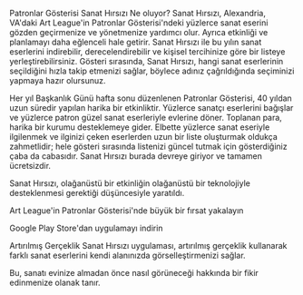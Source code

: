 Patronlar Gösterisi Sanat Hırsızı
Ne oluyor?
Sanat Hırsızı, Alexandria, VA'daki Art League'in Patronlar Gösterisi'ndeki yüzlerce sanat eserini gözden geçirmenize ve yönetmenize yardımcı olur. Ayrıca etkinliği ve planlamayı daha eğlenceli hale getirir. Sanat Hırsızı ile bu yılın sanat eserlerini indirebilir, derecelendirebilir ve kişisel tercihinize göre bir listeye yerleştirebilirsiniz. Gösteri sırasında, Sanat Hırsızı, hangi sanat eserlerinin seçildiğini hızla takip etmenizi sağlar, böylece adınız çağrıldığında seçiminizi yapmaya hazır olursunuz.

Her yıl Başkanlık Günü hafta sonu düzenlenen Patronlar Gösterisi, 40 yıldan uzun süredir yapılan harika bir etkinliktir. Yüzlerce sanatçı eserlerini bağışlar ve yüzlerce patron güzel sanat eserleriyle evlerine döner. Toplanan para, harika bir kurumu desteklemeye gider. Elbette yüzlerce sanat eseriyle ilgilenmek ve ilginizi çeken eserlerden uzun bir liste oluşturmak oldukça zahmetlidir; hele gösteri sırasında listenizi güncel tutmak için gösterdiğiniz çaba da cabasıdır. Sanat Hırsızı burada devreye giriyor ve tamamen ücretsizdir.

Sanat Hırsızı, olağanüstü bir etkinliğin olağanüstü bir teknolojiyle desteklenmesi gerektiği düşüncesiyle yaratıldı.

Art League'in Patronlar Gösterisi'nde büyük bir fırsat yakalayın

Google Play Store'dan uygulamayı indirin

Artırılmış Gerçeklik
Sanat Hırsızı uygulaması, artırılmış gerçeklik kullanarak farklı sanat eserlerini kendi alanınızda görselleştirmenizi sağlar.

Bu, sanatı evinize almadan önce nasıl görüneceği hakkında bir fikir edinmenize olanak tanır.
